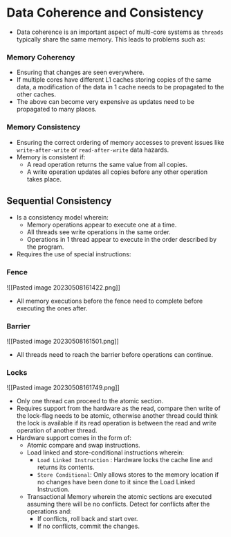 # Data Coherence and Consistency
* Data coherence is an important aspect of multi-core systems as `threads` typically share the same memory. This leads to problems such as: 
### Memory Coherency
*  Ensuring that changes are seen everywhere. 
* If multiple cores have different L1 caches storing copies of the same data, a modification of the data in 1 cache needs to be propagated to the other caches.
* The above can become very expensive as updates need to be propagated to many places.
### Memory Consistency
* Ensuring the correct ordering of memory accesses to prevent issues like `write-after-write` or `read-after-write` data hazards.
* Memory is consistent if: 
	* A read operation returns the same value from all copies.
	* A write operation updates all copies before any other operation takes place.

## Sequential Consistency
* Is a consistency model wherein: 
	* Memory operations appear to execute one at a time.
	* All threads see write operations in the same order.
	* Operations in 1 thread appear to execute in the order described by the program.
* Requires the use of special instructions: 
### Fence
![[Pasted image 20230508161422.png]]
* All memory executions before the fence need to complete before executing the ones after.
### Barrier
![[Pasted image 20230508161501.png]]
* All threads need to reach the barrier before operations can continue.
### Locks
![[Pasted image 20230508161749.png]]
* Only one thread can proceed to the atomic section. 
* Requires support from the hardware as the read, compare then write of the lock-flag needs to be atomic, otherwise another thread could think the lock is available if its read operation is between the read and write operation of another thread.
* Hardware support comes in the form of: 
	* Atomic compare and swap instructions.
	* Load linked and store-conditional instructions wherein:
		* `Load Linked Instruction` : Hardware locks the cache line and returns its contents.
		* `Store Conditional`: Only allows stores to the memory location if no changes have been done to it since the Load Linked Instruction.
	* Transactional Memory wherein the atomic sections are executed assuming there will be no conflicts. Detect for conflicts after the operations and: 
		* If conflicts, roll back and start over.
		* If no conflicts, commit the changes.
